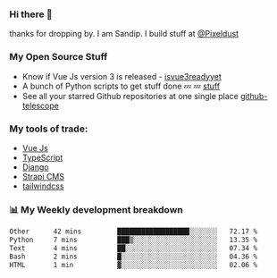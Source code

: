 ### Hi there 👋

thanks for dropping by.
I am Sandip. I build stuff at [@Pixeldust](github.com/pixeldust-in/)

###  **My Open Source Stuff**

 - Know if Vue Js version 3 is released -  [isvue3readyyet](https://github.com/sandiprb/isvue3readyyet)
 - A bunch of Python scripts to get stuff done 💤 💤 [stuff](https://github.com/sandiprb/stuff)
 - See all your starred Github repositories at one single place [github-telescope](https://github.com/sandiprb/github-telescope)



###  **My tools of trade:**
 - [Vue Js](https://github.com/vuejs/vue/)
 - [TypeScript](https://github.com/microsoft/TypeScript)
 - [Django](github.com/django/django)
 - [Strapi CMS](github.com/strapi/strapi)
 - [tailwindcss](https://github.com/tailwindlabs/tailwindcss)


###  📊 **My Weekly development breakdown**
<!--START_SECTION:waka-->

```txt
Other      42 mins         ██████████████████░░░░░░░   72.17 %
Python     7 mins          ███▒░░░░░░░░░░░░░░░░░░░░░   13.35 %
Text       4 mins          ██░░░░░░░░░░░░░░░░░░░░░░░   07.34 %
Bash       2 mins          █░░░░░░░░░░░░░░░░░░░░░░░░   04.36 %
HTML       1 min           ▓░░░░░░░░░░░░░░░░░░░░░░░░   02.06 %
```

<!--END_SECTION:waka-->
